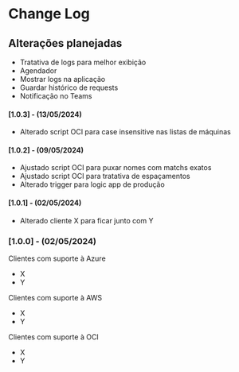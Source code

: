 # Change Log

## Alterações planejadas

- Tratativa de logs para melhor exibição
- Agendador
- Mostrar logs na aplicação
- Guardar histórico de requests
- Notificação no Teams

#### [1.0.3] - (13/05/2024)

- Alterado script OCI para case insensitive nas listas de máquinas

#### [1.0.2] - (09/05/2024)

- Ajustado script OCI para puxar nomes com matchs exatos
- Ajustado script OCI para tratativa de espaçamentos
- Alterado trigger para logic app de produção

#### [1.0.1] - (02/05/2024)

- Alterado cliente X para ficar junto com Y

### [1.0.0] - (02/05/2024)

Clientes com suporte à Azure
- X
- Y

Clientes com suporte à AWS
- X
- Y

Clientes com suporte à OCI
- X
- Y